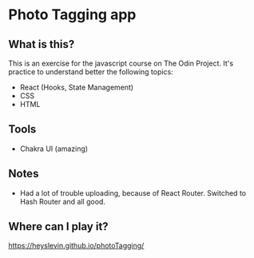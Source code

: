# Photo Tagging app

## What is this?

This is an exercise for the javascript course on The Odin Project. It's practice to understand better the following topics:

- React (Hooks, State Management)
- CSS
- HTML

## Tools

- Chakra UI (amazing)

## Notes

- Had a lot of trouble uploading, because of React Router. Switched to Hash Router and all good.

## Where can I play it?

https://heyslevin.github.io/photoTagging/
